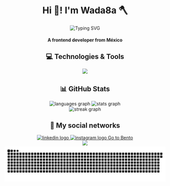 <div align="center">  
  <h1 align="center">Hi 👋! I'm Wada8a 🪓</h1>
  <img src="https://readme-typing-svg.herokuapp.com?font=Fira+Code&size=22&duration=3000&pause=1000&color=FF0000&center=true&vCenter=true&width=435&lines=Frontend+Developer;From+México;Tech+Enthusiast" alt="Typing SVG" />
  <h4 align="center">A frontend developer from México</h4>
</div>

<div align="center">
<h2 align="center">💻 Technologies & Tools</h2>
  <a href="https://skillicons.dev">
    <img src="https://skillicons.dev/icons?i=js,ts,react,html,css,bootstrap,tailwind,mysql,mongodb,arduino,figma,docker,git,electron,astro,materialui,nodejs,jquery,nest,vuejs&perline=10" />
  </a>
</div>

<h2 align="center">📊 GitHub Stats</h2>

<div align="center">
  <img src="https://github-readme-stats.vercel.app/api/top-langs?username=8Wada&locale=en&hide_title=false&layout=compact&card_width=320&langs_count=5&theme=dracula&hide_border=false" height="150" alt="languages graph"  />
  <img src="https://github-readme-stats.vercel.app/api?username=8Wada&hide_title=false&hide_rank=false&show_icons=true&include_all_commits=true&count_private=true&disable_animations=false&theme=dracula&locale=en&hide_border=false" height="150" alt="stats graph"  />
</div>

<div align="center">
  <img src="https://streak-stats.demolab.com?user=8Wada&locale=en&mode=daily&theme=dracula&hide_border=false&border_radius=5" height="150" alt="streak graph"  />
</div>

<h2 align="center">🤝 My social networks</h2>

<div align="center">
  <a href="https://www.linkedin.com/in/wada8a/" target="_blank">
    <img src="https://raw.githubusercontent.com/maurodesouza/profile-readme-generator/master/src/assets/icons/social/linkedin/default.svg" width="52" height="40" alt="linkedin logo"  />
  </a>
  <a href="https://www.instagram.com/wada8a" target="_blank">
    <img src="https://raw.githubusercontent.com/maurodesouza/profile-readme-generator/master/src/assets/icons/social/instagram/default.svg" width="52" height="40" alt="instagram logo"  />
  </a>
  <a href="https://bento.me/wada8a" target="_blank"> Go to Bento </a>
</div>

<div align="center">
  <img src="https://visitor-badge.laobi.icu/badge?page_id=8Wada.8Wada&left_color=blueviolet&right_color=orchid&left_text=Visitors"  />
</div>

<img src="https://raw.githubusercontent.com/8Wada/8Wada/output/snake.svg" alt="Snake animation" />
